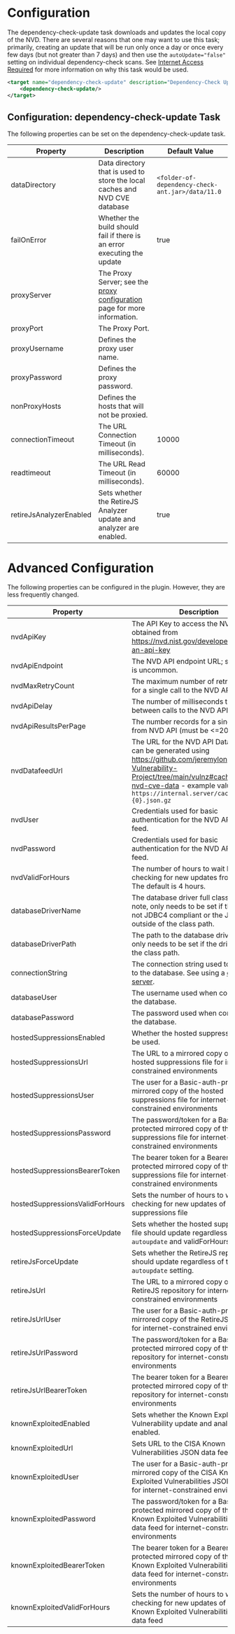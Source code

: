 Configuration
====================
The dependency-check-update task downloads and updates the local copy of the NVD.
There are several reasons that one may want to use this task; primarily, creating
an update that will be run only once a day or once every few days (but not greater
than 7 days) and then use the `autoUpdate="false"` setting on individual
dependency-check scans. See [Internet Access Required](https://dependency-check.github.io/DependencyCheck/data/index.html)
for more information on why this task would be used.

```xml
<target name="dependency-check-update" description="Dependency-Check Update">
    <dependency-check-update/>
</target>
```

Configuration: dependency-check-update Task
--------------------
The following properties can be set on the dependency-check-update task.

 Property                | Description                                                                                    | Default Value                                    
-------------------------|------------------------------------------------------------------------------------------------|--------------------------------------------------
 dataDirectory           | Data directory that is used to store the local caches and NVD CVE database                     | `<folder-of-dependency-check-ant.jar>/data/11.0` 
 failOnError             | Whether the build should fail if there is an error executing the update                        | true                                             
 proxyServer             | The Proxy Server; see the [proxy configuration](../data/proxy.html) page for more information. | &nbsp;                                           
 proxyPort               | The Proxy Port.                                                                                | &nbsp;                                           
 proxyUsername           | Defines the proxy user name.                                                                   | &nbsp;                                           
 proxyPassword           | Defines the proxy password.                                                                    | &nbsp;                                           
 nonProxyHosts           | Defines the hosts that will not be proxied.                                                    | &nbsp;                                           
 connectionTimeout       | The URL Connection Timeout (in milliseconds).                                                  | 10000                                            
 readtimeout             | The URL Read Timeout (in milliseconds).                                                        | 60000                                            
 retireJsAnalyzerEnabled | Sets whether the RetireJS Analyzer update and analyzer are enabled.                            | true                                             

Advanced Configuration
====================
The following properties can be configured in the plugin. However, they are less frequently changed.

 Property                        | Description                                                                                                                                                                                                                        | Default Value                                                                          
---------------------------------|------------------------------------------------------------------------------------------------------------------------------------------------------------------------------------------------------------------------------------|----------------------------------------------------------------------------------------
 nvdApiKey                       | The API Key to access the NVD API; obtained from https://nvd.nist.gov/developers/request-an-api-key                                                                                                                                | &nbsp;                                                                                 
 nvdApiEndpoint                  | The NVD API endpoint URL; setting this is uncommon.                                                                                                                                                                                | https://services.nvd.nist.gov/rest/json/cves/2.0                                       
 nvdMaxRetryCount                | The maximum number of retry requests for a single call to the NVD API.                                                                                                                                                             | 10                                                                                     
 nvdApiDelay                     | The number of milliseconds to wait between calls to the NVD API.                                                                                                                                                                   | 3500 with an NVD API Key or 8000 without an API Key                                    
 nvdApiResultsPerPage            | The number records for a single page from NVD API (must be <=2000).                                                                                                                                                                | 2000                                                                                   
 nvdDatafeedUrl                  | The URL for the NVD API Data feed that can be generated using https://github.com/jeremylong/Open-Vulnerability-Project/tree/main/vulnz#caching-the-nvd-cve-data - example value `https://internal.server/cache/nvdcve-{0}.json.gz` | &nbsp;                                                                                 
 nvdUser                         | Credentials used for basic authentication for the NVD API Data feed.                                                                                                                                                               | &nbsp;                                                                                 
 nvdPassword                     | Credentials used for basic authentication for the NVD API Data feed.                                                                                                                                                               | &nbsp;                                                                                 
 nvdValidForHours                | The number of hours to wait before checking for new updates from the NVD. The default is 4 hours.                                                                                                                                  | 4                                                                                      
 databaseDriverName              | The database driver full classname; note, only needs to be set if the driver is not JDBC4 compliant or the JAR is outside of the class path.                                                                                       | &nbsp;                                                                                 
 databaseDriverPath              | The path to the database driver JAR file; only needs to be set if the driver is not in the class path.                                                                                                                             | &nbsp;                                                                                 
 connectionString                | The connection string used to connect to the database. See using a [database server](../data/database.html).                                                                                                                       | &nbsp;                                                                                 
 databaseUser                    | The username used when connecting to the database.                                                                                                                                                                                 | &nbsp;                                                                                 
 databasePassword                | The password used when connecting to the database.                                                                                                                                                                                 | &nbsp;                                                                                 
 hostedSuppressionsEnabled       | Whether the hosted suppression file will be used.                                                                                                                                                                                  | true                                                                                   
 hostedSuppressionsUrl           | The URL to a mirrored copy of the hosted suppressions file for internet-constrained environments                                                                                                                                   | https://dependency-check.github.io/DependencyCheck/suppressions/publishedSuppressions.xml    
 hostedSuppressionsUser          | The user for a Basic-auth-protected mirrored copy of the hosted suppressions file for internet-constrained environments                                                                                                            | &nbsp;                                                                                 
 hostedSuppressionsPassword      | The password/token for a Basic-auth-protected mirrored copy of the hosted suppressions file for internet-constrained environments                                                                                                  | &nbsp;                                                                                 
 hostedSuppressionsBearerToken   | The bearer token for a Bearer-auth-protected mirrored copy of the hosted suppressions file for internet-constrained environments                                                                                                   | &nbsp;                                                                                 
 hostedSuppressionsValidForHours | Sets the number of hours to wait before checking for new updates of the hosted suppressions file                                                                                                                                   | 2                                                                                      
 hostedSuppressionsForceUpdate   | Sets whether the hosted suppressions file should update regardless of the `autoupdate` and validForHours settings                                                                                                                  | false                                                                                  
 retireJsForceUpdate             | Sets whether the RetireJS repository should update regardless of the `autoupdate` setting.                                                                                                                                         | false                                                                                  
 retireJsUrl                     | The URL to a mirrored copy of the RetireJS repository for internet-constrained environments                                                                                                                                        | https://raw.githubusercontent.com/Retirejs/retire.js/main/repository/jsrepository.json 
 retireJsUrlUser                 | The user for a Basic-auth-protected mirrored copy of the RetireJS repository for internet-constrained environments                                                                                                                 | &nbsp;                                                                                 
 retireJsUrlPassword             | The password/token for a Basic-auth-protected mirrored copy of the RetireJS repository for internet-constrained environments                                                                                                       | &nbsp;                                                                                 
 retireJsUrlBearerToken          | The bearer token for a Bearer-auth-protected mirrored copy of the RetireJS repository for internet-constrained environments                                                                                                        | &nbsp;                                                                                 
 knownExploitedEnabled           | Sets whether the Known Exploited Vulnerability update and analyzer are enabled.                                                                                                                                                    | true                                                                                   
 knownExploitedUrl               | Sets URL to the CISA Known Exploited Vulnerabilities JSON data feed.                                                                                                                                                               | https://www.cisa.gov/sites/default/files/feeds/known_exploited_vulnerabilities.json    
 knownExploitedUser              | The user for a Basic-auth-protected mirrored copy of the CISA Known Exploited Vulnerabilities JSON data feed for internet-constrained environments                                                                                 | &nbsp;                                                                                 
 knownExploitedPassword          | The password/token for a Basic-auth-protected mirrored copy of the CISA Known Exploited Vulnerabilities JSON data feed for internet-constrained environments                                                                      | &nbsp;                                                                                 
 knownExploitedBearerToken       | The bearer token for a Bearer-auth-protected mirrored copy of the CISA Known Exploited Vulnerabilities JSON data feed for internet-constrained environments                                                                      | &nbsp;                                                                                 
 knownExploitedValidForHours     | Sets the number of hours to wait before checking for new updates of the CISA Known Exploited Vulnerabilities JSON data feed                                                                                                        | 24                                                                                     
